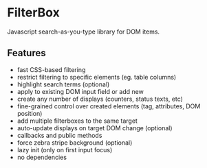 # FilterBox

Javascript search-as-you-type library for DOM items.

## Features

- fast CSS-based filtering
- restrict filtering to specific elements (eg. table columns)
- highlight search terms (optional)
- apply to existing DOM input field or add new
- create any number of displays (counters, status texts, etc)
- fine-grained control over created elements (tag, attributes, DOM position)
- add multiple filterboxes to the same target
- auto-update displays on target DOM change (optional)
- callbacks and public methods
- force zebra stripe background (optional)
- lazy init (only on first input focus)
- no dependencies
